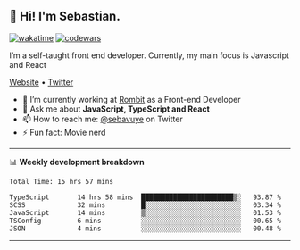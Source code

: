 ## 👋 Hi! I'm Sebastian.

[![wakatime](https://wakatime.com/badge/user/df0036c6-328a-4a39-be9b-e49417ed22a1.svg)](https://wakatime.com/@df0036c6-328a-4a39-be9b-e49417ed22a1)
[![codewars](https://www.codewars.com/users/sebavuye/badges/small)](https://www.codewars.com/users/sebavuye)

I’m a self-taught front end developer. Currently, my main focus is Javascript and React

[Website](https://sebastianvuye.be) • [Twitter](https://twitter.com/sebavuye)

- 🔭 I’m currently working at [Rombit](https://rombit.com/) as a Front-end Developer
- 💬 Ask me about **JavaScript, TypeScript and React**
- 📫 How to reach me: [@sebavuye](https://twitter.com/sebavuye) on Twitter
- ⚡ Fun fact: Movie nerd

-------

📊 **Weekly development breakdown**

<!--START_SECTION:waka-->

```text
Total Time: 15 hrs 57 mins

TypeScript       14 hrs 58 mins  ███████████████████████▒░   93.87 %
SCSS             32 mins         █░░░░░░░░░░░░░░░░░░░░░░░░   03.34 %
JavaScript       14 mins         ▒░░░░░░░░░░░░░░░░░░░░░░░░   01.53 %
TSConfig         6 mins          ░░░░░░░░░░░░░░░░░░░░░░░░░   00.65 %
JSON             4 mins          ░░░░░░░░░░░░░░░░░░░░░░░░░   00.48 %
```

<!--END_SECTION:waka-->
-------
